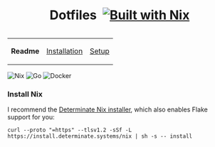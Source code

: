 <div align="center">

# Dotfiles&nbsp;&nbsp;[![Built with Nix](https://builtwithnix.org/badge.svg)](https://builtwithnix.org)</div>

<small>
<table align="right">
<td>

**Readme**</td>
<td>

[Installation](/docs/README.md)</td>
<td>

[Setup](#)</td>

</table>
</small>
<img src="https://img.shields.io/badge/Nix-222.svg?logo=nixos" alt="Nix">&nbsp;<img src="https://img.shields.io/badge/Go-222.svg?logo=go" alt="Go">&nbsp;<img src="https://img.shields.io/badge/Docker-222.svg?logo=docker" alt="Docker">&nbsp;


### Install Nix
I recommend the [Determinate Nix installer](https://determinate.systems/posts/determinate-nix-installer), 
which also enables Flake support for you:

```shell
curl --proto "=https" --tlsv1.2 -sSf -L https://install.determinate.systems/nix | sh -s -- install
```

<!-- Todo: Flakelight features, devShell integration, `.envrc` file. -->

[^1]: https://nix.dev/concepts/flakes.html
[^2]: https://github.com/nix-community/nix-direnv#creating-a-new-flake-native-project
[^3]: https://nix.dev/manual/nix/2.18/command-ref/new-cli/nix3-flake-new